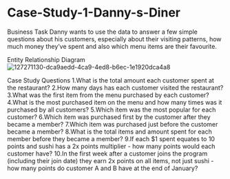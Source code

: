 # Case-Study-1-Danny-s-Diner

Business Task
Danny wants to use the data to answer a few simple questions about his customers, especially about their visiting patterns, how much money they’ve spent and also which menu items are their favourite.

Entity Relationship Diagram ![127271130-dca9aedd-4ca9-4ed8-b6ec-1e1920dca4a8](https://user-images.githubusercontent.com/82847021/131014231-0704e58c-8351-4d89-8291-1f8d4afef23f.png)


Case Study Questions
1.What is the total amount each customer spent at the restaurant?
2.How many days has each customer visited the restaurant?
3.What was the first item from the menu purchased by each customer?
4.What is the most purchased item on the menu and how many times was it purchased by all customers?
5.Which item was the most popular for each customer?
6.Which item was purchased first by the customer after they became a member?
7.Which item was purchased just before the customer became a member?
8.What is the total items and amount spent for each member before they became a member?
9.If each $1 spent equates to 10 points and sushi has a 2x points multiplier - how many points would each customer have?
10.In the first week after a customer joins the program (including their join date) they earn 2x points on all items, not just sushi - how many points do customer A and B have at the end of January?
